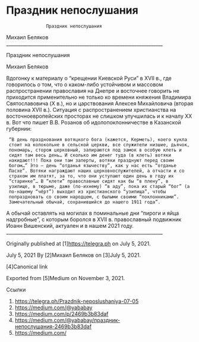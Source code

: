 #                    Праздник непослушания
                   Праздник непослушания

   Михаил Беляков
     __________________________________________________________________

Праздник непослушания

   Михаил Беляков

   Вдогонку к материалу о “крещении Киевской Руси” в XVII в., где
   говорилось о том, что о каком-либо устойчивом и массовом
   распространении православия на Днепре и восточнее говорить не
   приходится применительно не только ко времени княжения Владимира
   Святославовича (X в.), но и царствования Алексея Михайловича (вторая
   половина XVII в.). Ситуация с распространением христианства на
   восточноевропейских просторах не слишком улучшилась и к началу XX в.
   Вот что пишет В.В. Розанов об идолопоклонничестве в Казанской губернии:

     “В день празднования вотяцкого бога (кажется, Керметь), коего кукла
     стоит на колокольне в сельской церкви, все служители низшие, дьячок,
     пономарь, сторож церковный, запираются под замок в особую клеть и
     сидят там весь день… И сколько им денег туда (в клеть) вотяки
     накидают!!! Пока они там заперты, вотяки празднуют перед своим
     богом…” Это — день “отданья язычеству”, как у нас есть “отданье
     Пасхе”. Вотяки награждают наших церковнослужителей, а отчасти и со
     страхом им платят, за то, что они уступают один день в году их
     “старинке”… В “клети” православные сидят как бы “в плену”, в
     узилище, в тюрьме, даже (по-ихнему) “в аду”, пока их старый “бог” (а
     по-нашему “чёрт”) выходит из христианского “узилища”, чтобы
     попраздновать со своим народцем, с былыми своими “поклонниками”.
     Замечательный обычай, сохранившийся до нашего 1911 года”.

   А обычай оставлять на могилах в поминальные дни “пироги и яйца
   надгробные”, с которым боролся в XVII в. православный подвижник Иоанн
   Вишенский, актуален и в нашем 2021 году.
     __________________________________________________________________

   Originally published at [1]https://telegra.ph on July 5, 2021.

<time>July 5, 2021</time>
   By [2]Михаил Беляков on [3]July 5, 2021.

   [4]Canonical link

   Exported from [5]Medium on November 3, 2021.

Ссылки

   1. https://telegra.ph/Prazdnik-neposlushaniya-07-05
   2. https://medium.com/@yababay
   3. https://medium.com/p/2469b3b83daf
   4. https://medium.com/@yababay/праздник-непослушания-2469b3b83daf
   5. https://medium.com/
